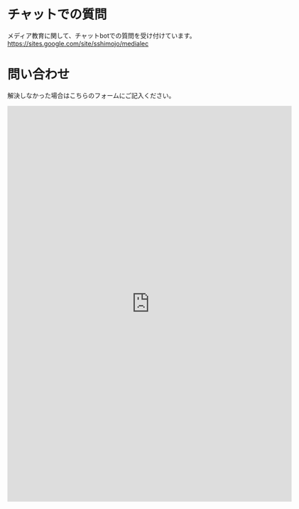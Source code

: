 # チャットでの質問
メディア教育に関して、チャットbotでの質問を受け付けています。  
<https://sites.google.com/site/sshimojo/medialec>

# 問い合わせ
解決しなかった場合はこちらのフォームにご記入ください。
<div class="iframe-wrap">
<iframe src="https://docs.google.com/forms/d/e/1FAIpQLSctd0cCy3UNsu6YIRRRsGrMv6qpdPiRB_sulIuwL14HW7yz8Q/viewform?embedded=true" width="640" height="892" frameborder="0" marginheight="0" marginwidth="0">読み込んでいます…</iframe>
</div>
